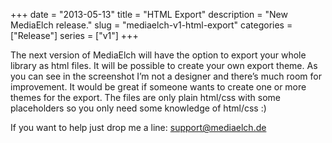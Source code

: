 +++
date = "2013-05-13"
title = "HTML Export"
description = "New MediaElch release."
slug = "mediaelch-v1-html-export"
categories = ["Release"]
series = ["v1"]
+++

The next version of MediaElch will have the option to export your whole library as html files. It will be possible to create your own export theme. As you can see in the screenshot I’m not a designer and there’s much room for improvement. It would be great if someone wants to create one or more themes for the export. The files are only plain html/css with some placeholders so you only need some knowledge of html/css :)

If you want to help just drop me a line: support@mediaelch.de
